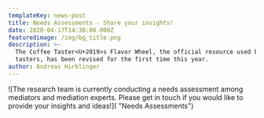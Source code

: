 ```yaml
---
templateKey: news-post
title: Needs Assessments - Share your insights!
date: 2020-04-17T14:30:00.000Z
featuredimage: /img/bg_title.png
description: >-
  The Coffee Taster<U+2019>s Flavor Wheel, the official resource used by coffee
  tasters, has been revised for the first time this year.
author: Andreas Hirblinger
---
```

![The research team is currently conducting a needs assessment among mediators and mediation experts.  Please get in touch if you would like to provide your insights and ideas!]( "Needs Assessments")